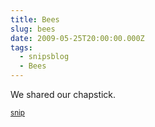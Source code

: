 ```yaml
---
title: Bees
slug: bees
date: 2009-05-25T20:00:00.000Z
tags:
  - snipsblog
  - Bees
---
```

We shared our chapstick.

<small>[snip](https://github.com/isaacs/snips)</small>
